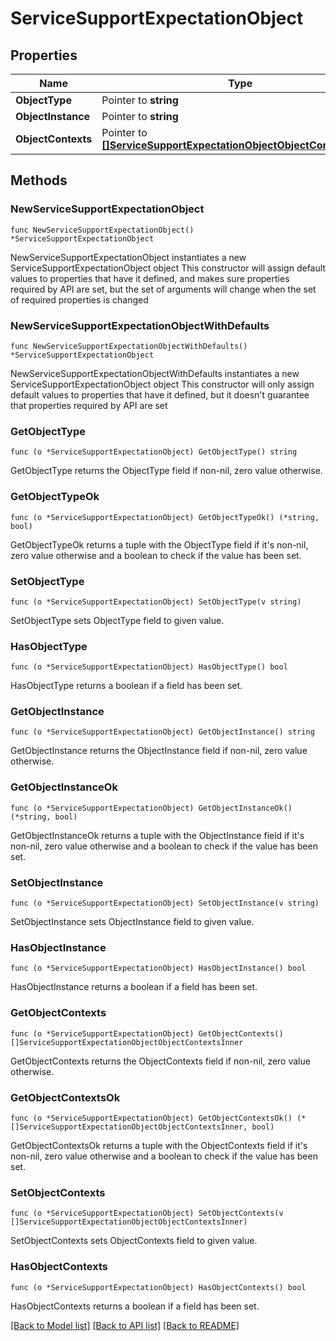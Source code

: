 # ServiceSupportExpectationObject

## Properties

Name | Type | Description | Notes
------------ | ------------- | ------------- | -------------
**ObjectType** | Pointer to **string** |  | [optional] 
**ObjectInstance** | Pointer to **string** |  | [optional] 
**ObjectContexts** | Pointer to [**[]ServiceSupportExpectationObjectObjectContextsInner**](ServiceSupportExpectationObjectObjectContextsInner.md) |  | [optional] 

## Methods

### NewServiceSupportExpectationObject

`func NewServiceSupportExpectationObject() *ServiceSupportExpectationObject`

NewServiceSupportExpectationObject instantiates a new ServiceSupportExpectationObject object
This constructor will assign default values to properties that have it defined,
and makes sure properties required by API are set, but the set of arguments
will change when the set of required properties is changed

### NewServiceSupportExpectationObjectWithDefaults

`func NewServiceSupportExpectationObjectWithDefaults() *ServiceSupportExpectationObject`

NewServiceSupportExpectationObjectWithDefaults instantiates a new ServiceSupportExpectationObject object
This constructor will only assign default values to properties that have it defined,
but it doesn't guarantee that properties required by API are set

### GetObjectType

`func (o *ServiceSupportExpectationObject) GetObjectType() string`

GetObjectType returns the ObjectType field if non-nil, zero value otherwise.

### GetObjectTypeOk

`func (o *ServiceSupportExpectationObject) GetObjectTypeOk() (*string, bool)`

GetObjectTypeOk returns a tuple with the ObjectType field if it's non-nil, zero value otherwise
and a boolean to check if the value has been set.

### SetObjectType

`func (o *ServiceSupportExpectationObject) SetObjectType(v string)`

SetObjectType sets ObjectType field to given value.

### HasObjectType

`func (o *ServiceSupportExpectationObject) HasObjectType() bool`

HasObjectType returns a boolean if a field has been set.

### GetObjectInstance

`func (o *ServiceSupportExpectationObject) GetObjectInstance() string`

GetObjectInstance returns the ObjectInstance field if non-nil, zero value otherwise.

### GetObjectInstanceOk

`func (o *ServiceSupportExpectationObject) GetObjectInstanceOk() (*string, bool)`

GetObjectInstanceOk returns a tuple with the ObjectInstance field if it's non-nil, zero value otherwise
and a boolean to check if the value has been set.

### SetObjectInstance

`func (o *ServiceSupportExpectationObject) SetObjectInstance(v string)`

SetObjectInstance sets ObjectInstance field to given value.

### HasObjectInstance

`func (o *ServiceSupportExpectationObject) HasObjectInstance() bool`

HasObjectInstance returns a boolean if a field has been set.

### GetObjectContexts

`func (o *ServiceSupportExpectationObject) GetObjectContexts() []ServiceSupportExpectationObjectObjectContextsInner`

GetObjectContexts returns the ObjectContexts field if non-nil, zero value otherwise.

### GetObjectContextsOk

`func (o *ServiceSupportExpectationObject) GetObjectContextsOk() (*[]ServiceSupportExpectationObjectObjectContextsInner, bool)`

GetObjectContextsOk returns a tuple with the ObjectContexts field if it's non-nil, zero value otherwise
and a boolean to check if the value has been set.

### SetObjectContexts

`func (o *ServiceSupportExpectationObject) SetObjectContexts(v []ServiceSupportExpectationObjectObjectContextsInner)`

SetObjectContexts sets ObjectContexts field to given value.

### HasObjectContexts

`func (o *ServiceSupportExpectationObject) HasObjectContexts() bool`

HasObjectContexts returns a boolean if a field has been set.


[[Back to Model list]](../README.md#documentation-for-models) [[Back to API list]](../README.md#documentation-for-api-endpoints) [[Back to README]](../README.md)


